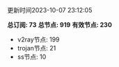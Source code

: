 更新时间2023-10-07 23:12:05

**总订阅: 73**
**总节点: 919**
**有效节点: 230**
- v2ray节点: 199
- trojan节点: 21
- ss节点: 10
